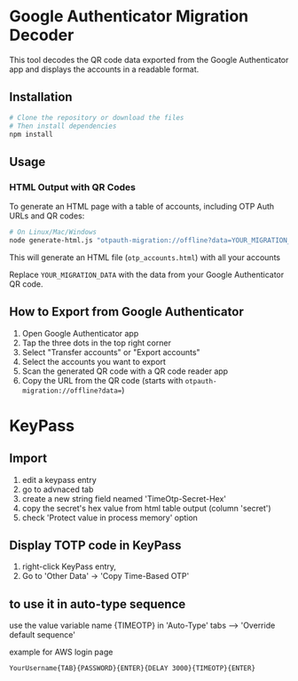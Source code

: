 # Google Authenticator Migration Decoder

This tool decodes the QR code data exported from the Google Authenticator app and displays the accounts in a readable format.

## Installation

```bash
# Clone the repository or download the files
# Then install dependencies
npm install
```

## Usage


### HTML Output with QR Codes

To generate an HTML page with a table of accounts, including OTP Auth URLs and QR codes:

```bash
# On Linux/Mac/Windows
node generate-html.js "otpauth-migration://offline?data=YOUR_MIGRATION_DATA"
```

This will generate an HTML file (`otp_accounts.html`) with all your accounts

Replace `YOUR_MIGRATION_DATA` with the data from your Google Authenticator QR code.

## How to Export from Google Authenticator

1. Open Google Authenticator app
2. Tap the three dots in the top right corner
3. Select "Transfer accounts" or "Export accounts"
4. Select the accounts you want to export
5. Scan the generated QR code with a QR code reader app
6. Copy the URL from the QR code (starts with `otpauth-migration://offline?data=`)

# KeyPass

## Import

1. edit a keypass entry
2. go to advnaced tab
3. create a new string field neamed 'TimeOtp-Secret-Hex'
4. copy the secret's hex value from html table output (column 'secret')
5. check 'Protect value in process memory' option

## Display TOTP code in KeyPass
1. right-click KeyPass entry,
2. Go to 'Other Data' -> 'Copy Time-Based OTP'

## to use it in auto-type sequence

use the value variable name {TIMEOTP} in 'Auto-Type' tabs --> 'Override default sequence'

example for AWS login page

```
YourUsername{TAB}{PASSWORD}{ENTER}{DELAY 3000}{TIMEOTP}{ENTER}
```
